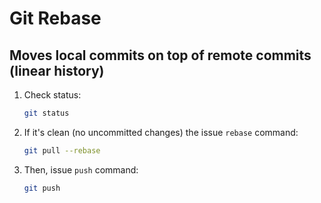 # Git Rebase
## Moves local commits on top of remote commits (linear history)
1. Check status:
    ```bash
    git status
    ```
2. If it's clean (no uncommitted changes) the issue `rebase` command:
    ```bash
    git pull --rebase
    ```
3. Then, issue `push` command:
    ```bash
    git push
    ```

